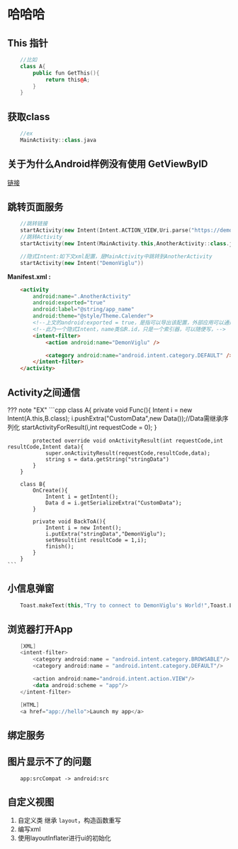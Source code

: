 # 哈哈哈

## This 指针
``` cpp
	//比如
	class A{
		public fun GetThis(){
			return this@A;
		}
	}
```

## 获取class

``` cpp
	//ex
	MainActivity::class.java
```

## 关于为什么Android样例没有使用 GetViewByID
[链接](https://blog.csdn.net/Patrick_yuxuan/article/details/140540733)

## 跳转页面服务
``` cpp
	//跳转链接
	startActivity(new Intent(Intent.ACTION_VIEW,Uri.parse("https://demonviglu.world")))
	//跳转Activity
	startActivity(new Intent(MainActivity.this,AnotherActivity::class.java))

	//隐式Intent:如下文xml配置，是MainActivity中跳转到AnotherActivity
	startActivity(new Intent("DemonViglu"))
```
**Manifest.xml :**

``` html
	<activity
		android:name=".AnotherActivity"
		android:exported="true"
		android:label="@string/app_name"
		android:theme="@style/Theme.Calender">
		<!--上文的android:exported = true，是指可以导出该配置，外部应用可以通过此内部信息跨应用调用此应用-->
		<!--此乃一个隐式Intent，name类似R.id，只是一个索引器，可以随便写，-->
		<intent-filter>
			<action android:name="DemonViglu" />

			<category android:name="android.intent.category.DEFAULT" />
		</intent-filter>
	</activity>
```

## Activity之间通信

??? note "EX"
	```cpp
		class A{
			private void Func(){
				Intent i = new Intent(A.this,B.class);
				i.pushExtra("CustomData",new Data());//Data需继承序列化
				startActivityForResult(i,int requestCode = 0);
			}

			protected override void onActivityResult(int requestCode,int resultCode,Intent data){
				super.onActivityResult(requestCode,resultCode,data);
				string s = data.getString("stringData")
			}
		}

		class B{
			OnCreate(){
				Intent i = getIntent();
				Data d = i.getSerializeExtra("CustomData");
			}

			private void BackToA(){
				Intent i = new Intent();
				i.putExtra("stringData","DemonViglu");
				setResult(int resultCode = 1,i);
				finish();
			}
		}
	```

## 小信息弹窗
``` kt
	Toast.makeText(this,"Try to connect to DemonViglu's World!",Toast.LENGTH_SHORT).show()
```

## 浏览器打开App
``` kt
	[XML]
	<intent-filter>
		<category android:name = "android.intent.category.BROWSABLE"/>
		<category android:name = "android.intent.category.DEFAULT"/>

		<action android:name="android.intent.action.VIEW"/>
		<data android:scheme = "app"/>
	</intent-filter>

	[HTML]
	<a href="app://hello">Launch my app</a>
```

## 绑定服务

## 图片显示不了的问题
```
	app:srcCompat -> android:src
```

## 自定义视图
1. 自定义类 继承 `layout`，构造函数重写
2. 编写xml
3. 使用layoutInflater进行ui的初始化